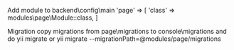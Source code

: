 Add module to backend\config\main
'page' => [
  'class' => modules\page\Module::class,
]

Migration
copy migrations from page\migrations to console\migrations and do yii migrate
or
yii migrate --migrationPath=@modules/page/migrations